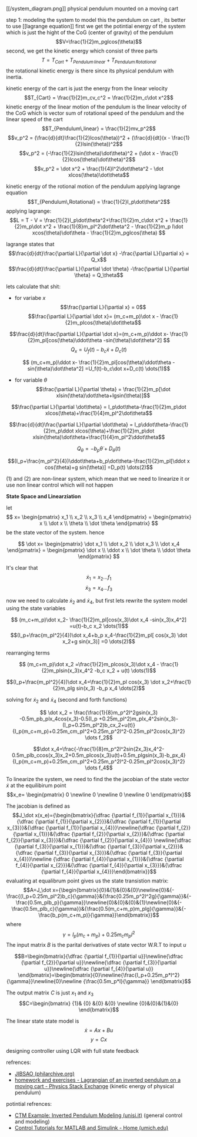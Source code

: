 
[[/system_diagram.png]]
physical pendulum mounted on a moving cart 

step 1: modeling the system
to model this the pendulum on cart , its better to use  [[lagrange equation]] 
first we get the potintial energy of the system which is just the hight of the CoG (center of gravity) of the pendulum
$$V=\frac{1}{2}m_pglcos(\theta)$$
second, we get the kinetic energy which consist of three parts
$$T=T_{Cart} + T_{Pendulum\,linear} + T_{Pendulum\,Rotational}$$
the rotational kinetic energy is there since its physical pendulum with inertia.

kinetic energy of the cart is just the energy from the linear velocity
$$T_{Cart} = \frac{1}{2}m_cv_c^2 = \frac{1}{2}m_c\dot x^2$$
kinetic energy of the linear motion of the  pendulum is the linear velocity of the CoG which is vector sum of rotational speed of the pendulum and the linear speed of the cart
$$T_{Pendulum\,linear} = \frac{1}{2}mv_p^2$$
$$v_p^2 = (\frac{d}{dt}\frac{1}{2}lcos(\theta))^2 + (\frac{d}{dt}(x - \frac{1}{2}lsin(\theta))^2$$
$$v_p^2 = (-\frac{1}{2}lsin(\theta)\dot\theta)^2 + (\dot x - \frac{1}{2}lcos(\theta)\dot\theta)^2$$
$$v_p^2 = \dot x^2 + \frac{1}{4}l^2\dot\theta^2 - \dot xlcos(\theta)\dot\theta$$

kinetic energy of the rotional motion of the  pendulum applying lagrange equation
$$T_{Pendulum\,Rotational} = \frac{1}{2}I_p\dot\theta^2$$
applying lagrange:
$$L = T - V = \frac{1}{2}I_p\dot\theta^2+\frac{1}{2}m_c\dot x^2 + \frac{1}{2}m_p\dot x^2 + \frac{1}{8}m_pl^2\dot\theta^2 - \frac{1}{2}m_p l\dot xcos(\theta)\dot\theta - \frac{1}{2}m_pglcos(\theta) $$ 

lagrange states that $$\frac{d}{dt}\frac{\partial L}{\partial \dot x} -\frac{\partial L}{\partial x} = Q_x$$
$$\frac{d}{dt}\frac{\partial L}{\partial \dot \theta} -\frac{\partial L}{\partial \theta} = Q_\theta$$

lets calculate that shit:
- for variabe $x$
$$\frac{\partial L}{\partial x} = 0$$
$$\frac{\partial L}{\partial \dot x}= (m_c+m_p)\dot x - \frac{1}{2}m_plcos(\theta)\dot\theta$$

$$\frac{d}{dt}\frac{\partial L}{\partial \dot x}=(m_c+m_p)\ddot x- \frac{1}{2}m_pl[cos(\theta)\ddot\theta -sin(\theta)\dot\theta^2] $$
$$Q_x=U_f(t)-b_c\dot x+D_c(t)$$

$$ (m_c+m_p)\ddot x- \frac{1}{2}m_pl[cos(\theta)\ddot\theta -sin(\theta)\dot\theta^2] =U_f(t)-b_c\dot x+D_c(t) \dots(1)$$

- for variable $\theta$ 
$$\frac{\partial L}{\partial \theta} = \frac{1}{2}m_p[\dot xlsin(\theta)\dot\theta+lgsin(\theta)]$$

$$\frac{\partial L}{\partial \dot\theta} = I_p\dot\theta-\frac{1}{2}m_p\dot xlcos(\theta)+\frac{1}{4}m_pl^2\dot\theta$$

$$\frac{d}{dt}\frac{\partial L}{\partial \dot\theta} = I_p\ddot\theta-\frac{1}{2}m_p\ddot xlcos(\theta)+\frac{1}{2}m_p\dot xlsin(\theta)\dot\theta+\frac{1}{4}m_pl^2\ddot\theta$$

$$Q_\theta=-b_p\dot\theta+D_\theta(t)$$

$$(I_p+\frac{m_pl^2}{4})\ddot\theta+b_p\dot\theta-\frac{1}{2}m_pl[\ddot x cos(\theta)+g sin(\theta)] =D_p(t) \dots(2)$$


(1) and (2) are non-linear system, which mean that we need to linearize it or use non linear control which will not happen

**State Space and Linearziation**

let $$ x= \begin{pmatrix} x_1 \\ x_2 \\ x_3 \\ x_4 \end{pmatrix} = \begin{pmatrix} x \\ \dot x \\ \theta \\ \dot \theta \end{pmatrix} $$
be the state vector of the system. hence 

$$ \dot x= \begin{pmatrix} \dot x_1 \\ \dot x_2 \\ \dot x_3 \\ \dot x_4 \end{pmatrix} = \begin{pmatrix} \dot x \\ \ddot x \\ \dot \theta \\ \ddot \theta \end{pmatrix} $$

It's clear that 
$$ \dot x_1 = x_2 \dots f_1 $$$$ \dot x_3=x_4 \dots f_3$$

now we need to calculate $\dot x_2$ and $\dot x_4$, but first lets rewrite the system model using the state variables 

$$ (m_c+m_p)\dot x_2- \frac{1}{2}m_pl[cos(x_3)\dot x_4 -sin(x_3)x_4^2] =u(t)-b_c x_2 \dots(1)$$
$$(I_p+\frac{m_pl^2}{4})\dot x_4+b_p x_4-\frac{1}{2}m_pl[ cos(x_3) \dot x_2+g sin(x_3)] =0 \dots(2)$$

rearranging terms

$$ (m_c+m_p)\dot x_2 =\frac{1}{2}m_plcos(x_3)\dot x_4 - \frac{1}{2}m_plsin(x_3)x_4^2 -b_c x_2 + u(t) \dots(1)$$

$$(I_p+\frac{m_pl^2}{4})\dot x_4=\frac{1}{2}m_pl cos(x_3) \dot x_2+\frac{1}{2}m_plg sin(x_3) -b_p x_4 \dots(2)$$

solving for $\dot x_2$ and $\dot x_4$  (second and forth functions)

$$ \dot x_2 = \frac{\frac{1}{8}m_p^2l^2gsin(x_3) -0.5m_pb_plx_4cos(x_3)-0.5(I_p +0.25m_pl^2)m_plx_4^2sin(x_3)-(I_p+0.25m_pl^2)b_cx_2+u(t)}{I_p(m_c+m_p)+0.25m_cm_pl^2+0.25m_p^2l^2-0.25m_pl^2cos(x_3)^2} \dots f_2$$

$$\dot x_4=\frac{-\frac{1}{8}m_p^2l^2sin(2x_3)x_4^2-0.5m_plb_ccos(x_3)x_2+0.5m_plcos(x_3)u(t)+0.5m_plgsin(x_3)-b_px_4}{I_p(m_c+m_p)+0.25m_cm_pl^2+0.25m_p^2l^2-0.25m_pl^2cos(x_3)^2} \dots f_4$$

To linearize the system, we need to find the the jacobian of the state vector $\dot x$ at the equilibirum point 
$$x_e= \begin{pmatrix} 0 \newline 0 \newline 0 \newline 0 \end{pmatrix}$$
 
The jacobian is defined as 
$$J_\dot x(x_e)={\begin{bmatrix}{\dfrac {\partial f_{1}}{\partial x_{1}}}&{\dfrac {\partial f_{1}}{\partial x_{2}}}&{\dfrac {\partial f_{1}}{\partial x_{3}}}&{\dfrac {\partial f_{1}}{\partial x_{4}}}\newline{\dfrac {\partial f_{2}}{\partial x_{1}}}&{\dfrac {\partial f_{2}}{\partial x_{2}}}&{\dfrac {\partial f_{2}}{\partial x_{3}}}&{\dfrac {\partial f_{2}}{\partial x_{4}}} \newline{\dfrac {\partial f_{3}}{\partial x_{1}}}&{\dfrac {\partial f_{3}}{\partial x_{2}}}&{\dfrac {\partial f_{3}}{\partial x_{3}}}&{\dfrac {\partial f_{3}}{\partial x_{4}}}\newline {\dfrac {\partial f_{4}}{\partial x_{1}}}&{\dfrac {\partial f_{4}}{\partial x_{2}}}&{\dfrac {\partial f_{4}}{\partial x_{3}}}&{\dfrac {\partial f_{4}}{\partial x_{4}}}\end{bmatrix}}$$
evaluating at equalibrum point gives us the state transistion matrix:
$$A=J_\dot x={\begin{bmatrix}{0}&{1}&{0}&{0}\newline{0}&{-\frac{(I_p+0.25m_pl^2)b_c}{\gamma}}&{\frac{0.25m_p^2l^2g}{\gamma}}&{-\frac{0.5m_plb_p}{\gamma}}\newline{0}&{0}&{0}&{1}\newline{0}&{-\frac{0.5m_plb_c}{\gamma}}&{\frac{0.5(m_c+m_p)m_plg}{\gamma}}&{-\frac{b_p(m_c+m_p)}{\gamma}}\end{bmatrix}}$$
where $$\gamma = I_p(m_c+m_p)+0.25m_cm_pl^2$$
The input matrix $B$ is the parital derivatives of state vector W.R.T to input $u$ 

$$B=\begin{bmatrix}{\dfrac {\partial f_{1}}{\partial u}}\newline{\dfrac {\partial f_{2}}{\partial u}}\newline{\dfrac {\partial f_{3}}{\partial u}}\newline{\dfrac {\partial f_{4}}{\partial u}} \end{bmatrix}=\begin{bmatrix}{0}\newline{\frac{I_p+0.25m_p*l^2}{\gamma}}\newline{0}\newline {\frac{0.5m_p*l}{\gamma}} \end{bmatrix}$$

The output matrix $C$  is just $x_1$ and $x_3$
$$C=\begin{bmatrix} {1}& {0} &{0} &{0} \newline {0}&{0}&{1}&{0} \end{bmatrix}$$


The linear state state model is
$$\dot x=Ax+Bu$$
$$y=Cx$$


designing controller using LQR with full state feedback



refrences:
- [JIBSAO (philarchive.org)](https://philarchive.org/archive/JIBSAO) 
- [homework and exercises - Lagrangian of an inverted pendulum on a moving cart - Physics Stack Exchange](https://physics.stackexchange.com/questions/550033/lagrangian-of-an-inverted-pendulum-on-a-moving-cart) (kinetic energy of physical pendulum)


potintial refrences:
- [CTM Example: Inverted Pendulum Modeling (unisi.it)](https://www3.diism.unisi.it/~control/ctm/examples/pend/invpen.html) (general control and modeling)
- [Control Tutorials for MATLAB and Simulink - Home (umich.edu)](https://ctms.engin.umich.edu/CTMS/index.php?aux=Home)
